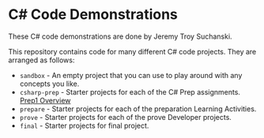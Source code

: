 # C# Code Demonstrations
These C# code demonstrations are done by Jeremy Troy Suchanski.

This repository contains code for many different C# code projects. They are arranged as follows:

* `sandbox` - An empty project that you can use to play around with any concepts you like.
* `csharp-prep` - Starter projects for each of the C# Prep assignments. <br>
<ins> Prep1 Overview </ins>
* `prepare` - Starter projects for each of the preparation Learning Activities.
* `prove` - Starter projects for each of the prove Developer projects.
* `final` - Starter projects for final project.
